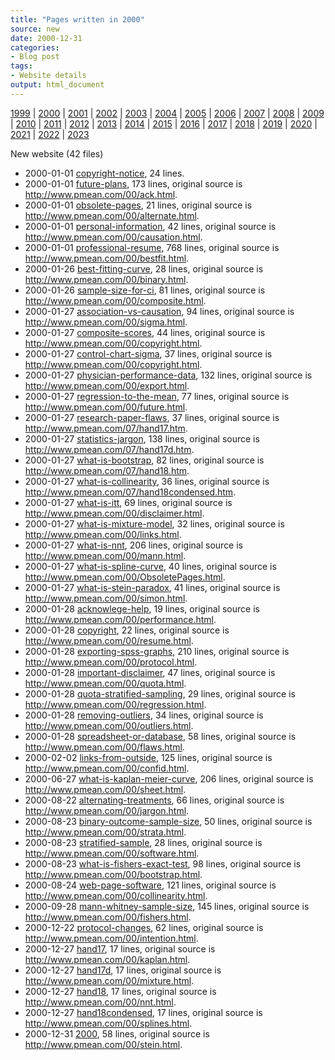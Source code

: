 ```yaml
---
title: "Pages written in 2000"
source: new
date: 2000-12-31
categories:
- Blog post
tags:
- Website details
output: html_document
---
```

 
[1999](http://new.pmean.com/1999/) | [2000](http://new.pmean.com/2000/) | [2001](http://new.pmean.com/2001/) | [2002](http://new.pmean.com/2002/) | [2003](http://new.pmean.com/2003/) | [2004](http://new.pmean.com/2004/) | [2005](http://new.pmean.com/2005/) | [2006](http://new.pmean.com/2006/) | [2007](http://new.pmean.com/2007/) | [2008](http://new.pmean.com/2008/) | [2009](http://new.pmean.com/2009/) | [2010](http://new.pmean.com/2010/) | [2011](http://new.pmean.com/2011/) | [2012](http://new.pmean.com/2012/) | [2013](http://new.pmean.com/2013/) | [2014](http://new.pmean.com/2014/) | [2015](http://new.pmean.com/2015/) | [2016](http://new.pmean.com/2016/) | [2017](http://new.pmean.com/2017/) | [2018](http://new.pmean.com/2018/) | [2019](http://new.pmean.com/2019/) | [2020](http://new.pmean.com/2020/) | [2021](http://new.pmean.com/2021/) | [2022](http://new.pmean.com/2022/) | [2023](http://new.pmean.com/2023/)
 
New website (42 files)
 
+ 2000-01-01 [copyright-notice](http://new.pmean.com/copyright-notice/),  24 lines.  
+ 2000-01-01 [future-plans](http://new.pmean.com/future-plans/),  173 lines, original source is http://www.pmean.com/00/ack.html.  
+ 2000-01-01 [obsolete-pages](http://new.pmean.com/obsolete-pages/),  21 lines, original source is http://www.pmean.com/00/alternate.html.  
+ 2000-01-01 [personal-information](http://new.pmean.com/personal-information/),  42 lines, original source is http://www.pmean.com/00/causation.html.  
+ 2000-01-01 [professional-resume](http://new.pmean.com/professional-resume/),  768 lines, original source is http://www.pmean.com/00/bestfit.html.  
+ 2000-01-26 [best-fitting-curve](http://new.pmean.com/best-fitting-curve/),  28 lines, original source is http://www.pmean.com/00/binary.html.  
+ 2000-01-26 [sample-size-for-ci](http://new.pmean.com/sample-size-for-ci/),  81 lines, original source is http://www.pmean.com/00/composite.html.  
+ 2000-01-27 [association-vs-causation](http://new.pmean.com/association-vs-causation/),  94 lines, original source is http://www.pmean.com/00/sigma.html.  
+ 2000-01-27 [composite-scores](http://new.pmean.com/composite-scores/),  44 lines, original source is http://www.pmean.com/00/copyright.html.  
+ 2000-01-27 [control-chart-sigma](http://new.pmean.com/control-chart-sigma/),  37 lines, original source is http://www.pmean.com/00/copyright.html.  
+ 2000-01-27 [physician-performance-data](http://new.pmean.com/physician-performance-data/),  132 lines, original source is http://www.pmean.com/00/export.html.  
+ 2000-01-27 [regression-to-the-mean](http://new.pmean.com/regression-to-the-mean/),  77 lines, original source is http://www.pmean.com/00/future.html.  
+ 2000-01-27 [research-paper-flaws](http://new.pmean.com/research-paper-flaws/),  37 lines, original source is http://www.pmean.com/07/hand17.htm.  
+ 2000-01-27 [statistics-jargon](http://new.pmean.com/statistics-jargon/),  138 lines, original source is http://www.pmean.com/07/hand17d.htm.  
+ 2000-01-27 [what-is-bootstrap](http://new.pmean.com/what-is-bootstrap/),  82 lines, original source is http://www.pmean.com/07/hand18.htm.  
+ 2000-01-27 [what-is-collinearity](http://new.pmean.com/what-is-collinearity/),  36 lines, original source is http://www.pmean.com/07/hand18condensed.htm.  
+ 2000-01-27 [what-is-itt](http://new.pmean.com/what-is-itt/),  69 lines, original source is http://www.pmean.com/00/disclaimer.html.  
+ 2000-01-27 [what-is-mixture-model](http://new.pmean.com/what-is-mixture-model/),  32 lines, original source is http://www.pmean.com/00/links.html.  
+ 2000-01-27 [what-is-nnt](http://new.pmean.com/what-is-nnt/),  206 lines, original source is http://www.pmean.com/00/mann.html.  
+ 2000-01-27 [what-is-spline-curve](http://new.pmean.com/what-is-spline-curve/),  40 lines, original source is http://www.pmean.com/00/ObsoletePages.html.  
+ 2000-01-27 [what-is-stein-paradox](http://new.pmean.com/what-is-stein-paradox/),  41 lines, original source is http://www.pmean.com/00/simon.html.  
+ 2000-01-28 [acknowlege-help](http://new.pmean.com/acknowlege-help/),  19 lines, original source is http://www.pmean.com/00/performance.html.  
+ 2000-01-28 [copyright](http://new.pmean.com/copyright/),  22 lines, original source is http://www.pmean.com/00/resume.html.  
+ 2000-01-28 [exporting-spss-graphs](http://new.pmean.com/exporting-spss-graphs/),  210 lines, original source is http://www.pmean.com/00/protocol.html.  
+ 2000-01-28 [important-disclaimer](http://new.pmean.com/important-disclaimer/),  47 lines, original source is http://www.pmean.com/00/quota.html.  
+ 2000-01-28 [quota-stratified-sampling](http://new.pmean.com/quota-stratified-sampling/),  29 lines, original source is http://www.pmean.com/00/regression.html.  
+ 2000-01-28 [removing-outliers](http://new.pmean.com/removing-outliers/),  34 lines, original source is http://www.pmean.com/00/outliers.html.  
+ 2000-01-28 [spreadsheet-or-database](http://new.pmean.com/spreadsheet-or-database/),  58 lines, original source is http://www.pmean.com/00/flaws.html.  
+ 2000-02-02 [links-from-outside](http://new.pmean.com/links-from-outside/),  125 lines, original source is http://www.pmean.com/00/confid.html.  
+ 2000-06-27 [what-is-kaplan-meier-curve](http://new.pmean.com/what-is-kaplan-meier-curve/),  206 lines, original source is http://www.pmean.com/00/sheet.html.  
+ 2000-08-22 [alternating-treatments](http://new.pmean.com/alternating-treatments/),  66 lines, original source is http://www.pmean.com/00/jargon.html.  
+ 2000-08-23 [binary-outcome-sample-size](http://new.pmean.com/binary-outcome-sample-size/),  50 lines, original source is http://www.pmean.com/00/strata.html.  
+ 2000-08-23 [stratified-sample](http://new.pmean.com/stratified-sample/),  28 lines, original source is http://www.pmean.com/00/software.html.  
+ 2000-08-23 [what-is-fishers-exact-test](http://new.pmean.com/what-is-fishers-exact-test/),  98 lines, original source is http://www.pmean.com/00/bootstrap.html.  
+ 2000-08-24 [web-page-software](http://new.pmean.com/web-page-software/),  121 lines, original source is http://www.pmean.com/00/collinearity.html.  
+ 2000-09-28 [mann-whitney-sample-size](http://new.pmean.com/mann-whitney-sample-size/),  145 lines, original source is http://www.pmean.com/00/fishers.html.  
+ 2000-12-22 [protocol-changes](http://new.pmean.com/protocol-changes/),  62 lines, original source is http://www.pmean.com/00/intention.html.  
+ 2000-12-27 [hand17](http://new.pmean.com/hand17/),  17 lines, original source is http://www.pmean.com/00/kaplan.html.  
+ 2000-12-27 [hand17d](http://new.pmean.com/hand17d/),  17 lines, original source is http://www.pmean.com/00/mixture.html.  
+ 2000-12-27 [hand18](http://new.pmean.com/hand18/),  17 lines, original source is http://www.pmean.com/00/nnt.html.  
+ 2000-12-27 [hand18condensed](http://new.pmean.com/hand18condensed/),  17 lines, original source is http://www.pmean.com/00/splines.html.  
+ 2000-12-31 [2000](http://new.pmean.com/2000/),  58 lines, original source is http://www.pmean.com/00/stein.html.
 
